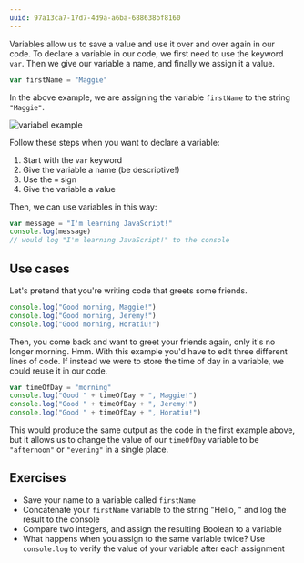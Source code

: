 ```yaml
---
uuid: 97a13ca7-17d7-4d9a-a6ba-688638bf8160
---
```


Variables allow us to save a value and use it over and over again in our code. To declare a variable in our code, we first need to use the keyword `var`. Then we give our variable a name, and finally we assign it a value.

```javascript
var firstName = "Maggie"
```

In the above example, we are assigning the variable `firstName` to the string `"Maggie"`.

![variabel example](https://d3vv6lp55qjaqc.cloudfront.net/items/3D2e1C1O3H3k3y1d3H1v/Image%202017-08-29%20at%208.12.55%20PM.png?X-CloudApp-Visitor-Id=2818368&v=dad8eb43)

Follow these steps when you want to declare a variable:

1. Start with the `var` keyword
2. Give the variable a name (be descriptive!)
3. Use the `=` sign
4. Give the variable a value

Then, we can use variables in this way:

```javascript
var message = "I'm learning JavaScript!"
console.log(message)
// would log "I'm learning JavaScript!" to the console
```

## Use cases

Let's pretend that you're writing code that greets some friends.

```javascript
console.log("Good morning, Maggie!")
console.log("Good morning, Jeremy!")
console.log("Good morning, Horatiu!")
```

Then, you come back and want to greet your friends again, only it's no longer morning. Hmm. With this example you'd have to edit three different lines of code. If instead we were to store the time of day in a variable, we could reuse it in our code.

```javascript
var timeOfDay = "morning"
console.log("Good " + timeOfDay + ", Maggie!")
console.log("Good " + timeOfDay + ", Jeremy!")
console.log("Good " + timeOfDay + ", Horatiu!")
```

This would produce the same output as the code in the first example above, but it allows us to change the value of our `timeOfDay` variable to be `"afternoon"` or `"evening"` in a single place.

## Exercises

- Save your name to a variable called `firstName`
- Concatenate your `firstName` variable to the string "Hello, " and log the result to the console
- Compare two integers, and assign the resulting Boolean to a variable
- What happens when you assign to the same variable twice? Use `console.log` to verify the value of your variable after each assignment
